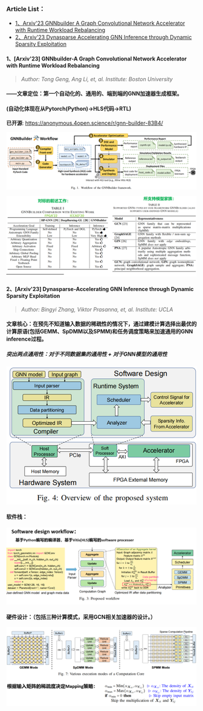 ### Article List：



* [1、Arxiv'23 GNNbuilder A Graph Convolutional Network Accelerator with Runtime Workload Rebalancing](#1arxiv23-gnnbuilder-a-graph-convolutional-network-accelerator-with-runtime-workload-rebalancing)
* [2、Arxiv'23 Dynasparse Accelerating GNN Inference through Dynamic Sparsity Exploitation](#2arxiv23-dynasparse-accelerating-gnn-inference-through-dynamic-sparsity-exploitation)



####  1、[**Arxiv'23**] GNNbuilder-A Graph Convolutional Network Accelerator with Runtime Workload Rebalancing

>*Author: Tong Geng, Ang Li, et, al.* 	*Institute: Boston University*

#### ——文章定位：第一个自动化的、通用的、端到端的GNN加速器生成框架。

#### (自动化体现在从Pytorch(Python)->HLS代码->RTL)

**已开源**: https://anonymous.4open.science/r/gnn-builder-83B4/

![image-20230721191614915](./Images/image-20230721191614915.png)

![image-20230721191740059](./Images/image-20230721191740059.png)



#### 2、[**Arxiv'23**] Dynasparse-Accelerating GNN Inference through Dynamic Sparsity Exploitation

>*Author: Bingyi Zhang, Viktor Prasanna, et, al.* 	*Institute: UCLA* 

#### 文章核心：在预先不知道输入数据的稀疏性的情况下，通过建模计算选择出最优的计算原语(包括GEMM、SpDMM以及SPMM)和任务调度策略来加速通用的GNN inference过程。

##### 突出两点通用性：对于不同数据集的通用性 + 对于GNN模型的通用性

![image-20230721205346211](./Images/image-20230721205346211.png)

#### 软件栈：

![image-20230721205842612](./Images/image-20230721205842612.png)

#### 硬件设计：（包括三种计算模式，采用GCN相关加速器的设计。）

![image-20230721205859916](./Images/image-20230721205859916.png)

